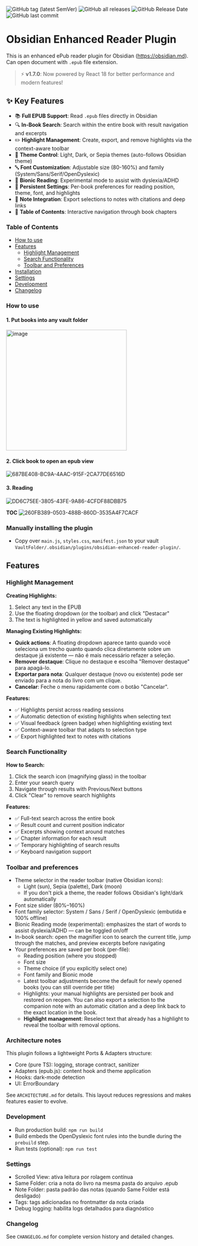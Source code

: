 ![GitHub tag (latest SemVer)](https://img.shields.io/github/v/tag/paulinon8n/obsidian-enhanced-reader-plugin) ![GitHub all releases](https://img.shields.io/github/downloads/paulinon8n/obsidian-enhanced-reader-plugin/total) ![GitHub Release Date](https://img.shields.io/github/release-date/paulinon8n/obsidian-enhanced-reader-plugin) ![GitHub last commit](https://img.shields.io/github/last-commit/paulinon8n/obsidian-enhanced-reader-plugin)

# Obsidian Enhanced Reader Plugin

This is an enhanced ePub reader plugin for Obsidian (<https://obsidian.md>). Can open document with `.epub` file extension.

> ⚡ **v1.7.0**: Now powered by React 18 for better performance and modern features!

## ✨ Key Features

- 📚 **Full EPUB Support**: Read `.epub` files directly in Obsidian
- 🔍 **In-Book Search**: Search within the entire book with result navigation and excerpts
- ✏️ **Highlight Management**: Create, export, and remove highlights via the context-aware toolbar
- 🎨 **Theme Control**: Light, Dark, or Sepia themes (auto-follows Obsidian theme)
- 🔤 **Font Customization**: Adjustable size (80-160%) and family (System/Sans/Serif/OpenDyslexic)
- 🧠 **Bionic Reading**: Experimental mode to assist with dyslexia/ADHD
- 💾 **Persistent Settings**: Per-book preferences for reading position, theme, font, and highlights
- 📝 **Note Integration**: Export selections to notes with citations and deep links
- 📑 **Table of Contents**: Interactive navigation through book chapters

### Table of Contents

- [How to use](#how-to-use)
- [Features](#features)
  - [Highlight Management](#highlight-management)
  - [Search Functionality](#search-functionality)
  - [Toolbar and Preferences](#toolbar-and-preferences)
- [Installation](#manually-installing-the-plugin)
- [Settings](#settings)
- [Development](#development)
- [Changelog](#changelog)

### How to use

#### 1. Put books into any vault folder
<img width="326" alt="image" src="https://user-images.githubusercontent.com/150803/166110556-32f43b3c-fb54-4767-a8e1-005740359ade.png">

#### 2. Click book to open an epub view
![687BE408-BC9A-4AAC-915F-2CA77DE6516D](https://user-images.githubusercontent.com/150803/166110865-bcf2bade-f88b-40b9-855d-cffbd115132d.png)

#### 3. Reading
![DD6C75EE-3805-43FE-9A86-4CFDF88DBB75](https://user-images.githubusercontent.com/150803/166111153-637ed20c-c49d-4c75-90b8-14ebf4e30172.png)

**TOC**
![260FB389-0503-488B-860D-3535A4F7CACF](https://user-images.githubusercontent.com/150803/166111158-cde58136-8a8a-4d93-96bf-14b7d3f80ab2.png)

### Manually installing the plugin

- Copy over `main.js`, `styles.css`, `manifest.json` to your vault `VaultFolder/.obsidian/plugins/obsidian-enhanced-reader-plugin/`.

## Features

### Highlight Management

**Creating Highlights:**
1. Select any text in the EPUB
2. Use the floating dropdown (or the toolbar) and click "Destacar"
3. The text is highlighted in yellow and saved automatically

**Managing Existing Highlights:**

- **Quick actions**: A floating dropdown aparece tanto quando você seleciona um trecho quanto quando clica diretamente sobre um destaque já existente — não é mais necessário refazer a seleção.
- **Remover destaque**: Clique no destaque e escolha "Remover destaque" para apagá-lo.
- **Exportar para nota**: Qualquer destaque (novo ou existente) pode ser enviado para a nota do livro com um clique.
- **Cancelar**: Feche o menu rapidamente com o botão "Cancelar".

**Features:**

- ✅ Highlights persist across reading sessions
- ✅ Automatic detection of existing highlights when selecting text
- ✅ Visual feedback (green badge) when highlighting existing text
- ✅ Context-aware toolbar that adapts to selection type
- ✅ Export highlighted text to notes with citations

### Search Functionality

**How to Search:**

1. Click the search icon (magnifying glass) in the toolbar
2. Enter your search query
3. Navigate through results with Previous/Next buttons
4. Click "Clear" to remove search highlights

**Features:**

- ✅ Full-text search across the entire book
- ✅ Result count and current position indicator
- ✅ Excerpts showing context around matches
- ✅ Chapter information for each result
- ✅ Temporary highlighting of search results
- ✅ Keyboard navigation support

### Toolbar and preferences

- Theme selector in the reader toolbar (native Obsidian icons):
  - Light (sun), Sepia (palette), Dark (moon)
  - If you don't pick a theme, the reader follows Obsidian's light/dark automatically
- Font size slider (80%–160%)
- Font family selector: System / Sans / Serif / OpenDyslexic (embutida e 100% offline)
- Bionic Reading mode (experimental): emphasizes the start of words to assist dyslexia/ADHD — can be toggled on/off
- In-book search: open the magnifier icon to search the current title, jump through the matches, and preview excerpts before navigating
- Your preferences are saved per book (per-file):
  - Reading position (where you stopped)
  - Font size
  - Theme choice (if you explicitly select one)
  - Font family and Bionic mode
  - Latest toolbar adjustments become the default for newly opened books (you can still override per title)
  - Highlights: your manual highlights are persisted per book and restored on reopen. You can also export a selection to the companion note with an automatic citation and a deep link back to the exact location in the book.
  - **Highlight management**: Reselect text that already has a highlight to reveal the toolbar with removal options.

### Architecture notes

This plugin follows a lightweight Ports & Adapters structure:

- Core (pure TS): logging, storage contract, sanitizer
- Adapters (epub.js): content hook and theme application
- Hooks: dark-mode detection
- UI: ErrorBoundary

See `ARCHITECTURE.md` for details. This layout reduces regressions and makes features easier to evolve.

### Development

- Run production build: `npm run build`
- Build embeds the OpenDyslexic font rules into the bundle during the `prebuild` step.
- Run tests (optional): `npm run test`

### Settings

- Scrolled View: ativa leitura por rolagem contínua
- Same Folder: cria a nota do livro na mesma pasta do arquivo .epub
- Note Folder: pasta padrão das notas (quando Same Folder está desligado)
- Tags: tags adicionadas no frontmatter da nota criada
- Debug logging: habilita logs detalhados para diagnóstico

### Changelog

See `CHANGELOG.md` for complete version history and detailed changes.
